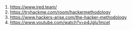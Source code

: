 1. https://www.ired.team/
2. https://tryhackme.com/room/hackermethodology
3. https://www.hackers-arise.com/the-hacker-methodology
4. https://www.youtube.com/watch?v=p4JgIu1mceI




